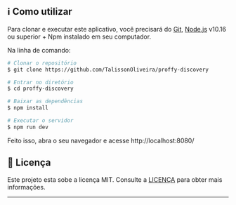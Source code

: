 ## :information_source: Como utilizar

Para clonar e executar este aplicativo, você precisará do [Git](https://git-scm.com/), [Node.js](https://nodejs.org/en/) v10.16 ou superior + Npm instalado em seu computador.

Na linha de comando:
```bash
# Clonar o repositório
$ git clone https://github.com/TalissonOliveira/proffy-discovery

# Entrar no diretório
$ cd proffy-discovery

# Baixar as dependências
$ npm install

# Executar o servidor
$ npm run dev
```
Feito isso, abra o seu navegador e acesse http://localhost:8080/

## :memo: Licença

Este projeto esta sobe a licença MIT. Consulte a [LICENÇA](https://github.com/TalissonOliveira/ip-geolocation/blob/master/LICENSE) para obter mais informações.

---